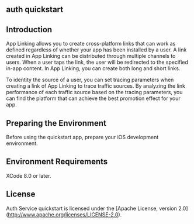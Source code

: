 ## auth quickstart

## Introduction
App Linking allows you to create cross-platform links that can work as defined regardless of whether your app has been installed by a user. A link created in App Linking can be distributed through multiple channels to users. When a user taps the link, the user will be redirected to the specified in-app content. In App Linking, you can create both long and short links.

To identity the source of a user, you can set tracing parameters when creating a link of App Linking to trace traffic sources. By analyzing the link performance of each traffic source based on the tracing parameters, you can find the platform that can achieve the best promotion effect for your app.

## Preparing the Environment
Before using the quickstart app, prepare your iOS development environment.


## Environment Requirements
XCode 8.0 or later.
	

## License
Auth Service quickstart is licensed under the [Apache License, version 2.0] (http://www.apache.org/licenses/LICENSE-2.0).
